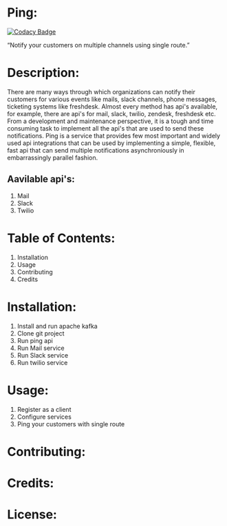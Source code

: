 # Ping:


[![Codacy Badge](https://api.codacy.com/project/badge/Grade/13af6eb9248f417bb32901309a276d7b)](https://www.codacy.com/app/dagaharshit/cc-Notify-Your-Customer?utm_source=github.com&utm_medium=referral&utm_content=knoldus/cc-Notify-Your-Customer&utm_campaign=badger)

“Notify your customers on multiple channels using single route.”


# Description:

There are many ways through which organizations can notify their customers for various events like mails, slack channels, phone messages, ticketing systems like freshdesk. Almost every method has api's available, for example, there are api's for mail, slack, twilio, zendesk, freshdesk etc. From a development and maintenance perspective, it is a tough and time consuming task to implement all the api's that are used to send these notifications. Ping is a service that provides few most important and widely used api integrations that can be used by implementing a simple, flexible, fast api that can send multiple notifications asynchroniously in embarrassingly parallel fashion.

## Aavilable api's:

1. Mail
2. Slack
3. Twilio


# Table of Contents:
1. Installation
2. Usage
3. Contributing
4. Credits

# Installation:

1. Install and run apache kafka
2. Clone git project
3. Run ping api
4. Run Mail service
5. Run Slack service
6. Run twilio service


# Usage:

1. Register as a client
2. Configure services
3. Ping your customers with single route

# Contributing:

# Credits:

# License:
